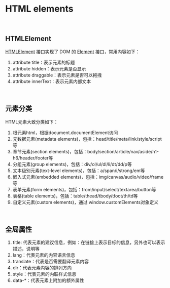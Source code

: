 # HTML elements

<br/>

## HTMLElement
[HTMLElement](https://html.spec.whatwg.org/multipage/dom.html#htmlelement) 接口实现了 DOM 的 [Element](https://dom.spec.whatwg.org/#interface-element) 接口，常用内容如下：
1. attribute title：表示元素的标题
2. attribute hidden：表示元素是否显示
3. attribute draggable：表示元素是否可以拖拽
4. attribute innerText：表示元素内部文本

<br/>

## 元素分类
HTML元素大致分类如下：
1. 根元素html，根据document.documentElement访问
2. 元数据元素(metadata elements)，包括：head/title/meta/link/style/script等
3. 章节元素(section elements)，包括：body/section/article/nav/aside/h1-h6/header/footer等
4. 分组元素(group elements)，包括：div/ol/ul/dl/li/dt/dd/p等
5. 文本级别元素(text-level elements)，包括：a/span/i/strong/em等
6. 嵌入式元素(embedded elements)，包括：img/canvas/audio/video/frame等
7. 表单元素(form elements)，包括：from/input/select/textarea/button等
8. 表格(table elements)，包括：table/thead/tbody/tfoot/th/td等
9. 自定义元素(custom elements)，通过 window.customElements对象定义

<br/>

## 全局属性
1. title: 代表元素的建议信息，例如：在链接上表示目标的信息，另外也可以表示描述，说明等
2. lang：代表元素的内容语言信息
3. translate：代表是否需要翻译元素内容
4. dir：代表元素内容的排列方向
5. style：代表元素的内联样式信息
6. data-\*：代表元素上附加的额外属性
